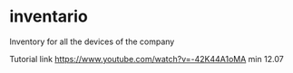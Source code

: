 # inventario
Inventory for all the devices of the company

Tutorial link
https://www.youtube.com/watch?v=-42K44A1oMA
min 12.07
